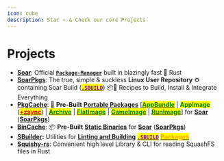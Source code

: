 ```yaml
---
icon: cube
description: Star ⭐ & Check our core Projects
---
```


# Projects



* [**Soar**](https://github.com/pkgforge/soar): Official [**`Package-Manager`**](https://soar.qaidvoid.dev/) built in blazingly fast 🦀 Rust
* [**SoarPkgs**](https://github.com/pkgforge/soarpkgs):  The true, simple & suckless **Linux User Repository** ⚙️ containing Soar Build ([<mark style="color:purple;">**`.SBUILD`**</mark>](broken-reference)) 📦📀 Recipes to Build, Install & Integrate Everything
* [**PkgCache**](https://github.com/pkgforge/pkgcache): 📀 **Pre-Built** [**Portable Packages**](../../../formats/packages/) \[[<mark style="color:green;">**AppBundle**</mark>](../../../formats/packages/appbundle.md) | <mark style="color:green;">**AppImage**</mark> ([<mark style="color:red;">**+zsync**</mark>](../../../formats/packages/errors-and-quirks/zsync.md)) | [<mark style="color:green;">**Archive**</mark>](../../../formats/packages/archive.md) | [<mark style="color:green;">**FlatImage**</mark>](../../../formats/packages/flatimage.md) | [<mark style="color:green;">**GameImage**</mark>](../../../formats/packages/gameimage-tbd.md) | [<mark style="color:green;">**RunImage**</mark>](../../../formats/packages/runimage.md)] for [**Soar**](https://github.com/pkgforge/soar) ([**SoarPkgs**](https://github.com/pkgforge/soarpkgs))
* [**BinCache**](https://github.com/pkgforge/bincache): 📦 **Pre-Built** [**Static Binaries**](../../../formats/binaries/) for [**Soar**](https://github.com/pkgforge/soar) ([**SoarPkgs**](https://github.com/pkgforge/soarpkgs))
* [**SBuilder**](https://github.com/pkgforge/sbuilder)**:** Utilities for [**Linting and Building**](../../../sbuild/instructions/) [<mark style="color:purple;">**`.SBUILD`**</mark>](broken-reference) [<mark style="color:orange;">**Packages**</mark>](../../../repositories/soarpkgs/)
* [**Squishy-rs**](https://github.com/pkgforge/squishy-rs): Convenient high level Library & CLI for reading SquashFS files in Rust
